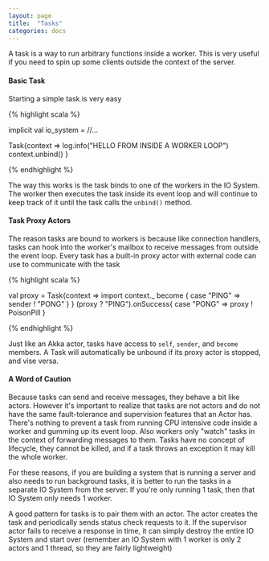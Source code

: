 ```yaml
---
layout: page
title:  "Tasks"
categories: docs
---
```


A task is a way to run arbitrary functions inside a worker.  This is very
useful if you need to spin up some clients outside the context of the server.

#### Basic Task

Starting a simple task is very easy

{% highlight scala %}

implicit val io_system = //...

Task{context =>
  log.info("HELLO FROM INSIDE A WORKER LOOP")
  context.unbind()
}

{% endhighlight %}

The way this works is the task binds to one of the workers in the IO System.
The worker then executes the task inside its event loop and will continue to
keep track of it until the task calls the `unbind()` method.

#### Task Proxy Actors

The reason tasks are bound to workers is because like connection handlers,
tasks can hook into the worker's mailbox to receive messages from outside the
event loop.  Every task has a built-in proxy actor with external code can use
to communicate with the task 

{% highlight scala %}

val proxy = Task{context =>
  import context._
  become {
    case "PING" => sender ! "PONG"
  }
}
(proxy ? "PING").onSuccess{
  case "PONG" => proxy ! PoisonPill
}

{% endhighlight %}

Just like an Akka actor, tasks have access to `self`, `sender`, and `become`
members.  A Task will automatically be unbound if its proxy actor is stopped,
and vise versa.

#### A Word of Caution

Because tasks can send and receive messages, they behave a bit like actors.
However it's important to realize that tasks are not actors and do not have the
same fault-tolerance and supervision features that an Actor has.  There's
nothing to prevent a task from running CPU intensive code inside a worker and
gumming up its event loop.  Also workers only "watch" tasks in the context of
forwarding messages to them.  Tasks have no concept of lifecycle, they cannot
be killed, and if a task throws an exception it may kill the whole worker.

For these reasons, if you are building a system that is running a server and
also needs to run background tasks, it is better to run the tasks in a separate
IO System from the server.  If you're only running 1 task, then that IO System
only needs 1 worker.

A good pattern for tasks is to pair them with an actor.  The actor creates the
task and periodically sends status check requests to it.  If the supervisor
actor fails to receive a response in time, it can simply destroy the entire IO
System and start over (remember an IO System with 1 worker is only 2 actors and
1 thread, so they are fairly lightweight)

